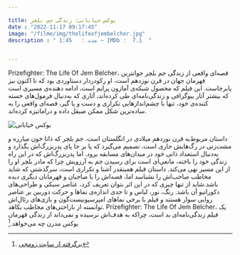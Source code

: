 ```yaml
---

title: بوکس خیابانی: زندگی جم بلچر
date : "2022-11-17 09:17:45"
image: "/filme/img/thelifeofjembelcher.jpg"
description : " مدت :	1:45 ~ IMDb :  7.1  "


---
```


Prizefighter: The Life Of Jem Belcher، قصه‌ای واقعی از زندگی جم بلچر جوانترین قهرمان جهان در قرن نوزدهم است، او رکودردار دستاوردی بود که تا اکنون نیز پابرجاست. این فیلم که محصول شبکه‌ی آمازون پرایم است، ادامه دهنده‌ی مسیری است که بیشتر آثار بیوگرافی و زندگی‌نامه‌ای طی کرده‌اند، آثاری که به‌دنبال فرمول‌های خسته کننده‌ی خود، تنها با چشم‌اندازهایی تکراری و دست و پا گیر، قصه‌ای واقعی را به ساده‌ترین شکل ممکن صیقل داده و دراماتیزه کرده‌اند.

![بوکس خیابانی](/filme/img/Prizefighter-The-Life-of-Jem-Belcher-01.jpg)

داستان مربوط‌به قرن نوزدهم میلادی در انگلستان است. جم بلچر که ذاتا خون مبارزه و مشت‌زنی در رگ‌هایش جاری است، تصمیم می‌گیرد که پا بر جا پای پدربزرگ‌اش بگذارد و به‌دنبال استعداد ذاتی خود در میدان‌های مسابقه برود. اما پدربزرگ‌اش که در این راه زندگی خود را باخته، مانعی‌ای است برای رسیدن جم به آرزویش چرا که مادر بلچر او را از این مسیر نهی می‌کند. داستان فیلم همینقدر آشنا و تکراری است، سرگذشتی که شاید مخاطب صاحب‌اش را نشناسد اما، قصه‌اش را با صاحبان و قهرمانان دیگری دیده باشد.شاید از تنها چیزی که در این اثر بتوان تعریف کرد، عناصر سبکی و طراحی‌های دکوراتیو آن باشد. رنگ، نور، لباس و تا حدی اندازه‌ی نماها و حرکت دوربین بر عناصر روایی سوار هستند و فیلم با برخی نماهای امپرسیونیست‌گون و بازی‌های رئال‌اش توانسته از ناراحتی‌های مخاطب بکاهد. Prizefighter: The Life Of Jem Belcher، یک فیلم زندگی‌نامه‌ای بد است، چراکه به هدف‌اش نرسیده و نمی‌داند از زندگی قهرمان بوکس مدرن چه می‌خواهد.[^1]


[^1]: [برگرفته از سایت زومجی](https://www.zoomg.ir/movie-tv-show-review/345507-prizefighter-the-life-of-jem-belcher-movie-review/)
